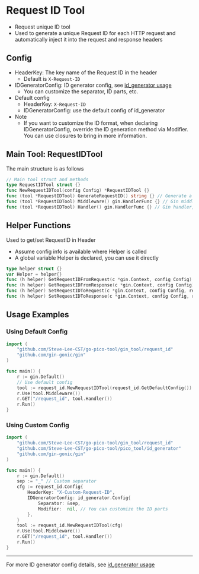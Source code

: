 # Request ID Tool

- Request unique ID tool
- Used to generate a unique Request ID for each HTTP request and automatically inject it into the request and response headers

## Config

- HeaderKey: The key name of the Request ID in the header
    - Default is `X-Request-ID`
- IDGeneratorConfig: ID generator config, see [id_generator usage](../../pico_tool/id_generator/_readme.en.md)
    - You can customize the separator, ID parts, etc.
- Default config
    - HeaderKey: `X-Request-ID`
    - IDGeneratorConfig: use the default config of id_generator
- Note
    - If you want to customize the ID format, when declaring IDGeneratorConfig, override the ID generation method via Modifier. You can use closures to bring in more information.

## Main Tool: RequestIDTool

The main structure is as follows
```go
// Main tool struct and methods
type RequestIDTool struct {}
func NewRequestIDTool(config Config) *RequestIDTool {}
func (tool *RequestIDTool) GenerateRequestID() string {} // Generate a request ID
func (tool *RequestIDTool) Middleware() gin.HandlerFunc {} // Gin middleware, auto handle Request ID
func (tool *RequestIDTool) Handler() gin.HandlerFunc {} // Gin handler, return a new Request ID
```

## Helper Functions

Used to get/set RequestID in Header
- Assume config info is available where Helper is called
- A global variable Helper is declared, you can use it directly

```go
type helper struct {}
var Helper = helper{}
func (h helper) GetRequestIDFromRequest(c *gin.Context, config Config) (string, bool) // Get RequestID from request header
func (h helper) GetRequestIDFromResponse(c *gin.Context, config Config) (string, bool) // Get RequestID from response header
func (h helper) SetRequestIDToRequest(c *gin.Context, config Config, requestID string) // Set RequestID to request header
func (h helper) SetRequestIDToResponse(c *gin.Context, config Config, requestID string) // Set RequestID to response header
```

## Usage Examples

### Using Default Config

```go
import (
    "github.com/Steve-Lee-CST/go-pico-tool/gin_tool/request_id"
    "github.com/gin-gonic/gin"
)

func main() {
    r := gin.Default()
    // Use default config
    tool := request_id.NewRequestIDTool(request_id.GetDefaultConfig())
    r.Use(tool.Middleware())
    r.GET("/request_id", tool.Handler())
    r.Run()
}
```

### Using Custom Config

```go
import (
    "github.com/Steve-Lee-CST/go-pico-tool/gin_tool/request_id"
    "github.com/Steve-Lee-CST/go-pico-tool/pico_tool/id_generator"
    "github.com/gin-gonic/gin"
)

func main() {
    r := gin.Default()
    sep := "_" // Custom separator
    cfg := request_id.Config{
        HeaderKey: "X-Custom-Request-ID",
        IDGeneratorConfig: id_generator.Config{
            Separator: &sep,
            Modifier:  nil, // You can customize the ID parts
        },
    }
    tool := request_id.NewRequestIDTool(cfg)
    r.Use(tool.Middleware())
    r.GET("/request_id", tool.Handler())
    r.Run()
}
```

---

For more ID generator config details, see [id_generator usage](../../pico_tool/id_generator/_readme.en.md)
